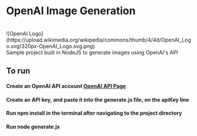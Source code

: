 # OpenAI Image Generation 
<br>
![OpenAI Logo](https://upload.wikimedia.org/wikipedia/commons/thumb/4/4d/OpenAI_Logo.svg/320px-OpenAI_Logo.svg.png)
<br>
Sample project built in NodeJS to generate images using OpenAI's API

## To run

#### Create an OpenAI API account [OpenAI API Page](https://openai.com/api/)
#### Create an API key, and paste it into the generate.js file, on the apiKey line
#### Run npm install in the terminal after navigating to the project directory
#### Run node generate.js
